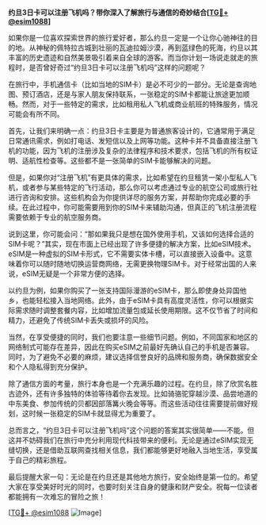 **约旦3日卡可以注册飞机吗？带你深入了解旅行与通信的奇妙结合[[TG💪+ @esim1088](https://t.me/s/esim1088)]**

如果你是一位喜欢探索世界的旅行爱好者，那么约旦一定是一个让你心驰神往的目的地。从神秘的佩特拉古城到壮丽的瓦迪拉姆沙漠，再到蓝绿色的死海，约旦以其丰富的历史遗迹和自然美景吸引着来自全球的游客。而当你计划一场说走就走的旅程时，是否曾好奇过“约旦3日卡可以注册飞机吗”这样的问题呢？

在旅行中，手机通信卡（比如当地的SIM卡）是必不可少的一部分。无论是查询地图、预订酒店，还是与家人朋友保持联系，一张稳定的SIM卡都能让旅途更加顺畅。然而，对于一些特定的需求，比如租用私人飞机或商业航班的特殊服务，情况可能会有所不同。

首先，让我们来明确一点：约旦3日卡主要是为普通旅客设计的，它通常用于满足日常通讯需求，例如打电话、发短信以及上网等功能。这种卡并不具备直接注册飞机的功能，因为飞机的注册涉及复杂的法律程序和技术要求，包括飞机的所有权证明、适航性检查等。这些都不是一张简单的SIM卡能够解决的问题。

但是，如果你对“注册飞机”有更具体的需求，比如希望在约旦租赁一架小型私人飞机，或者参与某些特定的飞行活动，那么你可以考虑通过专业的航空公司或旅行社进行咨询和安排。这些机构会为你提供详尽的服务方案，并帮助你完成必要的手续。在此过程中，你可能需要用到你的SIM卡来辅助沟通，但真正的飞机注册流程需要依赖于专业的航空服务商。

说到这里，你可能会问：“那如果我只是想在国外使用手机，又该如何选择合适的SIM卡呢？”其实，现在市面上已经出现了许多便捷的解决方案，比如eSIM技术。eSIM是一种虚拟的SIM卡形式，它不需要实体卡槽，可以直接嵌入设备中。这意味着你可以随时随地切换运营商网络，无需更换物理SIM卡。对于经常出国的人来说，eSIM无疑是一个非常方便的选择。

以约旦为例，如果你购买了一张支持国际漫游的eSIM卡，那么即使身处异国他乡，也能轻松接入当地网络。此外，由于eSIM卡具有高度灵活性，你可以根据实际需求随时调整套餐内容，比如增加流量包或延长使用期限。这不仅节省了时间和精力，还避免了传统SIM卡丢失或损坏的风险。

当然，在享受便捷的同时，我们也要注意一些细节问题。例如，不同国家和地区的网络制式可能存在差异，因此在购买eSIM之前最好先确认自己的手机是否兼容。同时，为了避免不必要的麻烦，建议选择信誉良好的品牌和服务商，确保数据安全和个人隐私得到充分保护。

除了通信方面的考量，旅行本身也是一个充满乐趣的过程。在约旦，除了欣赏名胜古迹外，还有许多独特的体验等待着你去发现。比如骑骆驼穿越沙漠、品尝地道的中东美食、参加传统的贝都因部落篝火晚会等等。而这些活动往往需要提前做好规划，这时候一张稳定的SIM卡就显得尤为重要了。

总而言之，“约旦3日卡可以注册飞机吗”这个问题的答案其实很简单——不能。但这并不妨碍我们在旅行中充分利用现代科技带来的便利。无论是通过eSIM实现无缝切换，还是借助互联网查找相关信息，我们都能够更好地融入当地生活，享受属于自己的精彩旅程。

最后提醒大家一句：无论是在约旦还是其他地方旅行，安全始终是第一位的。希望大家在享受美好时光的同时，也要时刻关注自身的健康和财产安全。祝每一位读者都能拥有一次难忘的冒险之旅！

[[TG💪+ @esim1088](https://t.me/s/esim1088) ![Image](https://i.postimg.cc/4NQfJmqS/Snipaste-2025-05-13-00-14-12.png)]